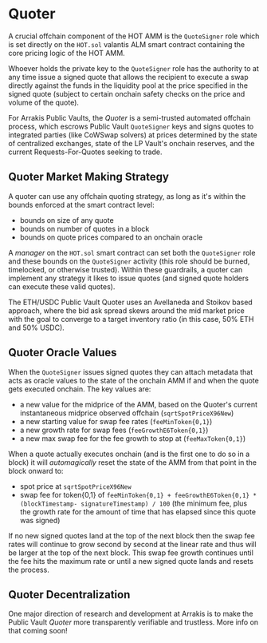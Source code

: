 # Quoter

A crucial offchain component of the HOT AMM is the `QuoteSigner` role which is set directly on the `HOT.sol` valantis ALM smart contract containing the core pricing logic of the HOT AMM.

Whoever holds the private key to the `QuoteSigner` role has the authority to at any time issue a signed quote that allows the recipient to execute a swap directly against the funds in the liquidity pool at the price specified in the signed quote (subject to certain onchain safety checks on the price and volume of the quote).

For Arrakis Public Vaults, the _Quoter_ is a semi-trusted automated offchain process, which escrows Public Vault `QuoteSigner` keys and signs quotes to integrated parties (like CoWSwap solvers) at prices determined by the state of centralized exchanges, state of the LP Vault's onchain reserves, and the current Requests-For-Quotes seeking to trade.

## Quoter Market Making Strategy

A quoter can use any offchain quoting strategy, as long as it's within the bounds enforced at the smart contract level: 
- bounds on size of any quote
- bounds on number of quotes in a block
- bounds on quote prices compared to an onchain oracle

A _manager_ on the `HOT.sol` smart contract can set both the `QuoteSigner` role and these bounds on the `QuoteSigner` activity (this role should be burned, timelocked, or otherwise trusted). Within these guardrails, a quoter can implement any strategy it likes to issue quotes (and signed quote holders can execute these valid quotes).

The ETH/USDC Public Vault Quoter uses an Avellaneda and Stoikov based approach, where the bid ask spread skews around the mid market price with the goal to converge to a target inventory ratio (in this case, 50% ETH and 50% USDC).

## Quoter Oracle Values

When the `QuoteSigner` issues signed quotes they can attach metadata that acts as oracle values to the state of the onchain AMM if and when the quote gets executed onchain. The key values are:

- a new value for the midprice of the AMM, based on the Quoter's current instantaneous midprice observed offchain (`sqrtSpotPriceX96New`)
- a new starting value for swap fee rates (`feeMinToken{0,1}`)
- a new growth rate for swap fees (`feeGrowthE6Token{0,1}`)
- a new max swap fee for the fee growth to stop at (`feeMaxToken{0,1}`)

When a quote actually executes onchain (and is the first one to do so in a block) it will _automagically_ reset the state of the AMM from that point in the block onward to:

- spot price at `sqrtSpotPriceX96New`
- swap fee for token{0,1} of `feeMinToken{0,1} + feeGrowthE6Token{0,1} * (blockTimestamp- signatureTimestamp) / 100` (the minimum fee, plus the growth rate for the amount of time that has elapsed since this quote was signed)

If no new signed quotes land at the top of the next block then the swap fee rates will continue to grow second by second at the linear rate and thus will be larger at the top of the next block. This swap fee growth continues until the fee hits the maximum rate or until a new signed quote lands and resets the process.

## Quoter Decentralization

One major direction of research and development at Arrakis is to make the Public Vault _Quoter_ more transparently verifiable and trustless. More info on that coming soon!
